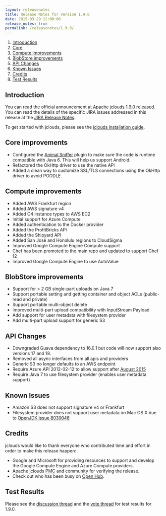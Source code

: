 ```yaml
---
layout: releasenotes
title: Release Notes for Version 1.9.0
date: 2015-03-29 12:00:00
release_notes: true
permalink: /releasenotes/1.9.0/
---
```


1. [Introduction](#intro)
1. [Core](#core-improvements)
1. [Compute improvements](#compute-improvements)
1. [BlobStore improvements](#blobstore-improvements)
1. [API Changes](#api)
1. [Known Issues](#issues)
1. [Credits](#credits)
1. [Test Results](#test)

## <a id="intro"></a>Introduction

You can read the official announcement at [Apache jclouds 1.9.0 released](http://markmail.org/message/zd4cqypgrwwmogfy). You can read the details of the specific JIRA issues addressed in this release at the [JIRA Release Notes](https://issues.apache.org/jira/secure/ReleaseNote.jspa?version=12329006&styleName=Html&projectId=12314430).

To get started with jclouds, please see the [jclouds installation guide](/start/install/).

## <a id="core-improvements"></a>Core improvements

* Configured the [Animal Sniffer](http://mojo.codehaus.org/animal-sniffer/) plugin to make sure the code is runtime compatible with Java 6. This will help us support Android.
* Refactored the OkHttp driver to use the native API
* Added a clean way to customize SSL/TLS connections using the OkHttp driver to avoid POODLE.

## <a id="compute-improvements"></a>Compute improvements

* Added AWS Frankfurt region
* Added AWS signature v4
* Added C4 instance types to AWS EC2
* Initial support for Azure Compute
* Added authentication to the Docker provider
* Added the ProfitBricks API
* Added the Shipyard API
* Added San José and Honolulu regions to CloudSigma
* Improved Google Compute Engine Compute support
* Chef has been promoted to the main repo and updated to support Chef 12
* Improved Google Compute Engine to use AutoValue

## <a id="blobstore-improvements"></a>BlobStore improvements

* Support for > 2 GB single-part uploads on Java 7
* Support portable setting and getting container and object ACLs (public-read and private)
* Support portable multi-object delete
* Improved multi-part upload compatibility with InputStream Payload
* Add support for user metadata with filesystem provider
* Add multi-part upload support for generic S3


## <a id="api"></a>API Changes

* Downgraded Guava dependency to 16.0.1 but code will now support also versions 17 and 18.
* Removed all async interfaces from all apis and providers
* Generic S3 no longer defaults to an AWS endpoint
* Require Azure API 2012-02-12 to allow support after [August 2015](http://blogs.msdn.com/b/windowsazurestorage/archive/2014/08/05/microsoft-azure-storage-service-version-removal.aspx)
* Require Java 7 to use filesystem provider (enables user metadata support)


## <a id="issues"></a>Known Issues

* Amazon S3 does not support signature v4 or Frankfurt
* Filesystem provider does not support user metadata on Mac OS X due to [OpenJDK issue 8030048](https://bugs.openjdk.java.net/browse/JDK-8030048)


## <a id="credits"></a>Credits

jclouds would like to thank everyone who contributed time and effort in order to make this release happen:

* Google and Microsoft for providing resources to support and develop the Google Compute Engine and Azure Compute providers.
* Apache jclouds [PMC](http://people.apache.org/committers-by-project.html#jclouds-pmc) and community for verifying the release.
* Check out who has been busy on [Open Hub](https://www.openhub.net/p/jclouds/contributors?query=&sort=latest_commit).

## <a id="test"></a>Test Results

Please see the [discussion thread](http://markmail.org/message/wpxvq4m326z6j5kk) and the [vote thread](http://markmail.org/message/mevukaykuuhksrzp) for test results for 1.9.0.
